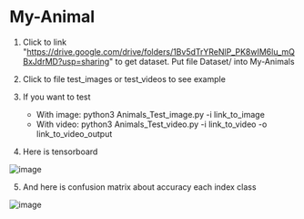 # My-Animal
1. Click to link "https://drive.google.com/drive/folders/1Bv5dTrYReNlP_PK8wIM6lu_mQBxJdrMD?usp=sharing" to get dataset. Put file Dataset/ into My-Animals

2. Click to file test_images or test_videos to see example

3. If you want to test
   - With image: python3 Animals_Test_image.py -i link_to_image
   - With video: python3 Animals_Test_video.py -i link_to_video -o link_to_video_output 

4. Here is tensorboard
   
![image](https://github.com/user-attachments/assets/88c8a0f9-e11f-4fab-853c-10448fad8660)

5. And here is confusion matrix about accuracy each index class

![image](https://github.com/user-attachments/assets/7444660c-c83f-4aa2-9454-c91ec077e16f)
